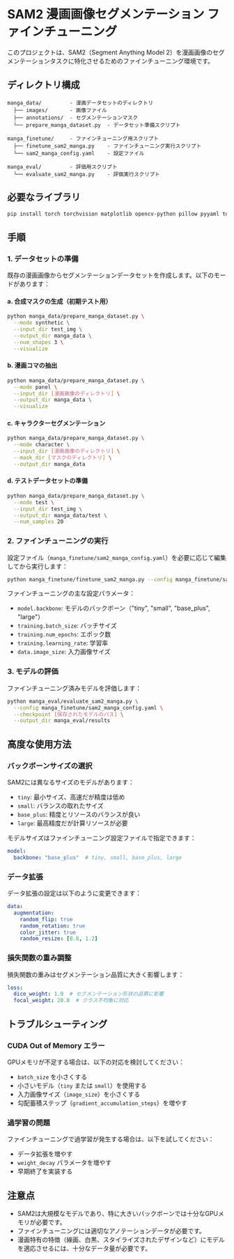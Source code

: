 # SAM2 漫画画像セグメンテーション ファインチューニング

このプロジェクトは、SAM2（Segment Anything Model 2）を漫画画像のセグメンテーションタスクに特化させるためのファインチューニング環境です。

## ディレクトリ構成

```
manga_data/         - 漫画データセットのディレクトリ
  ├── images/       - 画像ファイル
  ├── annotations/  - セグメンテーションマスク
  └── prepare_manga_dataset.py  - データセット準備スクリプト
  
manga_finetune/     - ファインチューニング用スクリプト
  ├── finetune_sam2_manga.py    - ファインチューニング実行スクリプト
  └── sam2_manga_config.yaml    - 設定ファイル
  
manga_eval/         - 評価用スクリプト
  └── evaluate_sam2_manga.py    - 評価実行スクリプト
```

## 必要なライブラリ

```bash
pip install torch torchvision matplotlib opencv-python pillow pyyaml tqdm scikit-image
```

## 手順

### 1. データセットの準備

既存の漫画画像からセグメンテーションデータセットを作成します。以下のモードがあります：

#### a. 合成マスクの生成（初期テスト用）

```bash
python manga_data/prepare_manga_dataset.py \
  --mode synthetic \
  --input_dir test_img \
  --output_dir manga_data \
  --num_shapes 3 \
  --visualize
```

#### b. 漫画コマの抽出

```bash
python manga_data/prepare_manga_dataset.py \
  --mode panel \
  --input_dir [漫画画像のディレクトリ] \
  --output_dir manga_data \
  --visualize
```

#### c. キャラクターセグメンテーション

```bash
python manga_data/prepare_manga_dataset.py \
  --mode character \
  --input_dir [漫画画像のディレクトリ] \
  --mask_dir [マスクのディレクトリ] \
  --output_dir manga_data
```

#### d. テストデータセットの準備

```bash
python manga_data/prepare_manga_dataset.py \
  --mode test \
  --input_dir test_img \
  --output_dir manga_data/test \
  --num_samples 20
```

### 2. ファインチューニングの実行

設定ファイル（`manga_finetune/sam2_manga_config.yaml`）を必要に応じて編集してから実行します：

```bash
python manga_finetune/finetune_sam2_manga.py --config manga_finetune/sam2_manga_config.yaml
```

ファインチューニングの主な設定パラメータ：
- `model.backbone`: モデルのバックボーン（"tiny", "small", "base_plus", "large"）
- `training.batch_size`: バッチサイズ
- `training.num_epochs`: エポック数
- `training.learning_rate`: 学習率
- `data.image_size`: 入力画像サイズ

### 3. モデルの評価

ファインチューニング済みモデルを評価します：

```bash
python manga_eval/evaluate_sam2_manga.py \
  --config manga_finetune/sam2_manga_config.yaml \
  --checkpoint [保存されたモデルのパス] \
  --output_dir manga_eval/results
```

## 高度な使用方法

### バックボーンサイズの選択

SAM2には異なるサイズのモデルがあります：
- `tiny`: 最小サイズ、高速だが精度は低め
- `small`: バランスの取れたサイズ
- `base_plus`: 精度とリソースのバランスが良い
- `large`: 最高精度だが計算リソースが必要

モデルサイズはファインチューニング設定ファイルで指定できます：

```yaml
model:
  backbone: "base_plus"  # tiny, small, base_plus, large
```

### データ拡張

データ拡張の設定は以下のように変更できます：

```yaml
data:
  augmentation:
    random_flip: true
    random_rotation: true
    color_jitter: true
    random_resize: [0.8, 1.2]
```

### 損失関数の重み調整

損失関数の重みはセグメンテーション品質に大きく影響します：

```yaml
loss:
  dice_weight: 1.0  # セグメンテーション形状の品質に影響
  focal_weight: 20.0  # クラス不均衡に対応
```

## トラブルシューティング

### CUDA Out of Memory エラー

GPUメモリが不足する場合は、以下の対応を検討してください：
- `batch_size` を小さくする
- 小さいモデル（`tiny` または `small`）を使用する
- 入力画像サイズ（`image_size`）を小さくする
- 勾配蓄積ステップ（`gradient_accumulation_steps`）を増やす

### 過学習の問題

ファインチューニングで過学習が発生する場合は、以下を試してください：
- データ拡張を増やす
- `weight_decay` パラメータを増やす
- 早期終了を実装する

## 注意点

- SAM2は大規模なモデルであり、特に大きいバックボーンでは十分なGPUメモリが必要です。
- ファインチューニングには適切なアノテーションデータが必要です。
- 漫画特有の特徴（線画、白黒、スタイライズされたデザインなど）にモデルを適応させるには、十分なデータ量が必要です。

